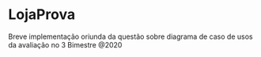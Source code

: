 # LojaProva
Breve implementação oriunda da questão sobre diagrama de caso de usos da avaliação no 3 Bimestre @2020
